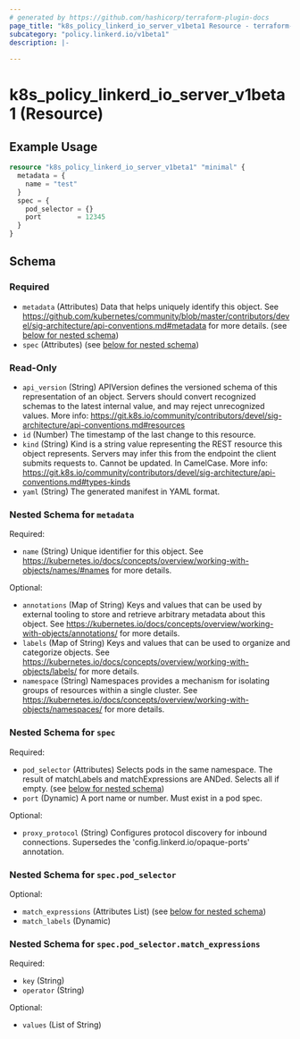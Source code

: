 ```yaml
---
# generated by https://github.com/hashicorp/terraform-plugin-docs
page_title: "k8s_policy_linkerd_io_server_v1beta1 Resource - terraform-provider-k8s"
subcategory: "policy.linkerd.io/v1beta1"
description: |-
  
---
```


# k8s_policy_linkerd_io_server_v1beta1 (Resource)



## Example Usage

```terraform
resource "k8s_policy_linkerd_io_server_v1beta1" "minimal" {
  metadata = {
    name = "test"
  }
  spec = {
    pod_selector = {}
    port         = 12345
  }
}
```

<!-- schema generated by tfplugindocs -->
## Schema

### Required

- `metadata` (Attributes) Data that helps uniquely identify this object. See https://github.com/kubernetes/community/blob/master/contributors/devel/sig-architecture/api-conventions.md#metadata for more details. (see [below for nested schema](#nestedatt--metadata))
- `spec` (Attributes) (see [below for nested schema](#nestedatt--spec))

### Read-Only

- `api_version` (String) APIVersion defines the versioned schema of this representation of an object. Servers should convert recognized schemas to the latest internal value, and may reject unrecognized values. More info: https://git.k8s.io/community/contributors/devel/sig-architecture/api-conventions.md#resources
- `id` (Number) The timestamp of the last change to this resource.
- `kind` (String) Kind is a string value representing the REST resource this object represents. Servers may infer this from the endpoint the client submits requests to. Cannot be updated. In CamelCase. More info: https://git.k8s.io/community/contributors/devel/sig-architecture/api-conventions.md#types-kinds
- `yaml` (String) The generated manifest in YAML format.

<a id="nestedatt--metadata"></a>
### Nested Schema for `metadata`

Required:

- `name` (String) Unique identifier for this object. See https://kubernetes.io/docs/concepts/overview/working-with-objects/names/#names for more details.

Optional:

- `annotations` (Map of String) Keys and values that can be used by external tooling to store and retrieve arbitrary metadata about this object. See https://kubernetes.io/docs/concepts/overview/working-with-objects/annotations/ for more details.
- `labels` (Map of String) Keys and values that can be used to organize and categorize objects. See https://kubernetes.io/docs/concepts/overview/working-with-objects/labels/ for more details.
- `namespace` (String) Namespaces provides a mechanism for isolating groups of resources within a single cluster. See https://kubernetes.io/docs/concepts/overview/working-with-objects/namespaces/ for more details.


<a id="nestedatt--spec"></a>
### Nested Schema for `spec`

Required:

- `pod_selector` (Attributes) Selects pods in the same namespace. The result of matchLabels and matchExpressions are ANDed. Selects all if empty. (see [below for nested schema](#nestedatt--spec--pod_selector))
- `port` (Dynamic) A port name or number. Must exist in a pod spec.

Optional:

- `proxy_protocol` (String) Configures protocol discovery for inbound connections. Supersedes the 'config.linkerd.io/opaque-ports' annotation.

<a id="nestedatt--spec--pod_selector"></a>
### Nested Schema for `spec.pod_selector`

Optional:

- `match_expressions` (Attributes List) (see [below for nested schema](#nestedatt--spec--pod_selector--match_expressions))
- `match_labels` (Dynamic)

<a id="nestedatt--spec--pod_selector--match_expressions"></a>
### Nested Schema for `spec.pod_selector.match_expressions`

Required:

- `key` (String)
- `operator` (String)

Optional:

- `values` (List of String)


